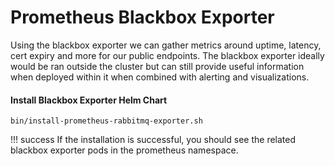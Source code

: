 # Prometheus Blackbox Exporter

Using the blackbox exporter we can gather metrics around uptime, latency, cert expiry and more for our public endpoints.
The blackbox exporter ideally would be ran outside the cluster but can still provide useful information when deployed within it when combined with alerting and visualizations.


#### Install Blackbox Exporter Helm Chart


``` shell
bin/install-prometheus-rabbitmq-exporter.sh
```

!!! success
    If the installation is successful, you should see the related blackbox exporter pods in the prometheus namespace.
